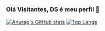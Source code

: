 ### Olá Visitantes, DS é meu perfil 👋

[![Anurag's GitHub stats](https://github-readme-stats.vercel.app/api?username=DereckySany&card_width=450um&theme=algolia&show_icons=true)](https://github.com/DereckySany) [![Top Langs](https://github-readme-stats.vercel.app/api/top-langs/?username=DereckySany&theme=algolia&show_icons=true&layout=compact&card_width=450um&langs_count=8)](https://github.com/DereckySany)

